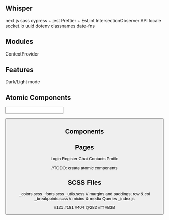 ## Whisper
next.js
sass
cypress + jest
Prettier + EsLint
IntersectionObserver API
locale
socket.io
uuid
dotenv
classnames
date-fns

## Modules

ContextProvider

## Features
Dark/Light mode

## Atomic Components

<Input
    leftIcon
    rightIcon
    labelText
    placeholder
    width
    backgroundColor
    validators
    onChange
/>

<Avatar isActive />

<Badge count />

<Time time />

<Button
    text
    onClick
/>

<Message
    who
    content
/>

<SendBtn 
    onClick
/>

<Dropdown />
<FileUpload />

## Components

<Navbar />
<ChatTile />
<ChatTileContainer />
<ChatWindow />
<Profile />

## Pages
Login
Register
Chat
Contacts
Profile

 //TODO: create atomic components

 ## SCSS Files
 _colors.scss
 _fonts.scss
 _utils.scss    // margins and paddings; row & col
 _breakpoints.scss      // mixins & media Queries
 _index.js

#121
#181
#404
@282
#fff
#B3B
